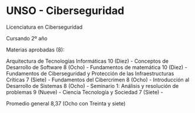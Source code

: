 # UNSO - Ciberseguridad
Licenciatura en Ciberseguridad

Cursando 2º año

Materias aprobadas (8):

Arquitectura de Tecnologías Informáticas 10 (Diez) - Conceptos de Desarrollo de Software 8 (Ocho) - Fundamentos de matemática 10 (Diez) - Fundamentos de Ciberseguridad y Protección de las Infraestructuras Críticas 7 (Siete) - Fundamentos del Cibercrimen 8 (Ocho) - Introducción al Desarrollo de Sistemas 8 (Ocho) - Seminario 1: Análisis y resolución de problemas 9 (Nueve) - Ciencia Tecnología y Sociedad 7 (Siete) -

Promedio general 8,37 (Ocho con Treinta y siete)
